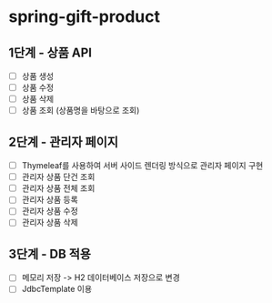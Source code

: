 # spring-gift-product

## 1단계 - 상품 API
- [ ] 상품 생성
- [ ] 상품 수정
- [ ] 상품 삭제
- [ ] 상품 조회 (상품명을 바탕으로 조회) 

## 2단계 - 관리자 페이지
- [ ] Thymeleaf를 사용하여 서버 사이드 렌더링 방식으로 관리자 페이지 구현
- [ ] 관리자 상품 단건 조회
- [ ] 관리자 상품 전체 조회
- [ ] 관리자 상품 등록 
- [ ] 관리자 상품 수정
- [ ] 관리자 상품 삭제 

## 3단계 - DB 적용
- [ ] 메모리 저장 -> H2 데이터베이스 저장으로 변경
- [ ] JdbcTemplate 이용